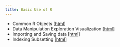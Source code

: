 ```yaml
---
title: Basic Use of R
---
```


 * Common R Objects [[html]](/practical/basic-use-of-r/Common_R_Objects.html)
 * Data Manipulation Exploration Visualization [[html]](/practical/basic-use-of-r/Data_Manipulation_Exploration_Visualization.html)
 * Importing and Saving data [[html]](/practical/basic-use-of-r/Importing_and_Saving_data.html)
 * Indexing Subsetting [[html]](/practical/basic-use-of-r/Indexing_Subsetting.html)
